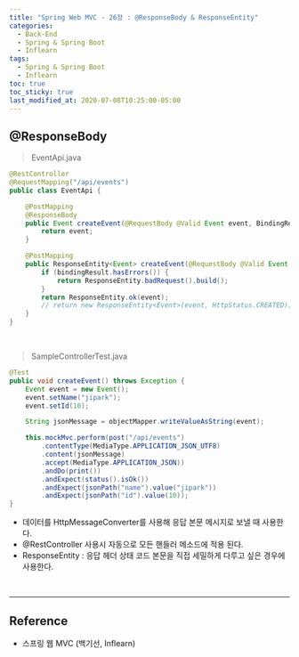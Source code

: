 ```yaml
---
title: "Spring Web MVC - 26장 : @ResponseBody & ResponseEntity"
categories:
  - Back-End
  - Spring & Spring Boot
  - Inflearn
tags:
  - Spring & Spring Boot
  - Inflearn
toc: true
toc_sticky: true
last_modified_at: 2020-07-08T10:25:00-05:00
---
```


## @ResponseBody

> EventApi.java

```java
@RestController
@RequestMapping("/api/events")
public class EventApi {

    @PostMapping
    @ResponseBody
    public Event createEvent(@RequestBody @Valid Event event, BindingResult bindingResult) {
        return event;
    }

    @PostMapping
    public ResponseEntity<Event> createEvent(@RequestBody @Valid Event event, BindingResult bindingResult) {
        if (bindingResult.hasErrors()) {
            return ResponseEntity.badRequest().build();
        }
        return ResponseEntity.ok(event);
        // return new ResponseEntity<Event>(event, HttpStatus.CREATED);
    }
}
```

<br>

> SampleControllerTest.java

```java
@Test
public void createEvent() throws Exception {
    Event event = new Event();
    event.setName("jipark");
    event.setId(10);

    String jsonMessage = objectMapper.writeValueAsString(event);

    this.mockMvc.perform(post("/api/events")
        .contentType(MediaType.APPLICATION_JSON_UTF8)
        .content(jsonMessage)
        .accept(MediaType.APPLICATION_JSON))
        .andDo(print())
        .andExpect(status().isOk())
        .andExpect(jsonPath("name").value("jipark"))
        .andExpect(jsonPath("id").value(10));
}
```

* 데이터를 HttpMessageConverter를 사용해 응답 본문 메시지로 보낼 때 사용한다.
* @RestController 사용시 자동으로 모든 핸들러 메소드에 적용 된다.
* ResponseEntity : 응답 헤더 상태 코드 본문을 직접 세밀하게 다루고 싶은 경우에 사용한다.

<br>

---

## Reference

*	스프링 웹 MVC (백기선, Inflearn)
